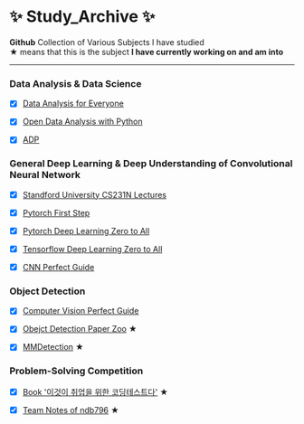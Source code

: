 # ✨ Study_Archive ✨
    

**Github** Collection of Various Subjects I have studied    
**★** means that this is the subject **I have currently working on and am into**

---



### Data Analysis & Data Science

- [x] [Data Analysis for Everyone](https://github.com/Seongwoong-sk/Data-Analysis-for-Everyone) 
- [x] [Open Data Analysis with Python](https://github.com/Seongwoong-sk/Open-Data-Analysis-with-Python)
- [x] [ADP](https://github.com/Seongwoong-sk/Open-Data-Analysis-with-Python)


 

### General Deep Learning & Deep Understanding of Convolutional Neural Network

- [x] [Standford University CS231N Lectures](https://github.com/Seongwoong-sk/CS231N_17_KOR_SUB)
- [x] [Pytorch First Step](https://github.com/Seongwoong-sk/Pytorch_First_Step)
- [x] [Pytorch Deep Learning Zero to All](https://github.com/Seongwoong-sk/PyTorch-Deep-Learning-Zero-To-All)
- [x] [Tensorflow Deep Learning Zero to All](https://github.com/Seongwoong-sk/Tensorflow-Deep-Learning-Zero-To-All)
- [x] [CNN Perfect Guide](https://github.com/Seongwoong-sk/CNN_Perfect_Guide)



### Object Detection

- [x] [Computer Vision Perfect Guide](https://github.com/Seongwoong-sk/Computer_Vision_Perfect_Guide)
- [x] [Obejct Detection Paper Zoo](https://github.com/Seongwoong-sk/deep_learning_object_detection) ★
- [x] [MMDetection](https://github.com/Seongwoong-sk/mmdetection) ★
 
      
      
### Problem-Solving Competition
- [x] [Book '이것이 취업을 위한 코딩테스트다'](https://github.com/Seongwoong-sk/python-for-coding-test) ★
- [x] [Team Notes of ndb796](https://github.com/Seongwoong-sk/Python-Competitive-Programming-Team-Notes) ★








